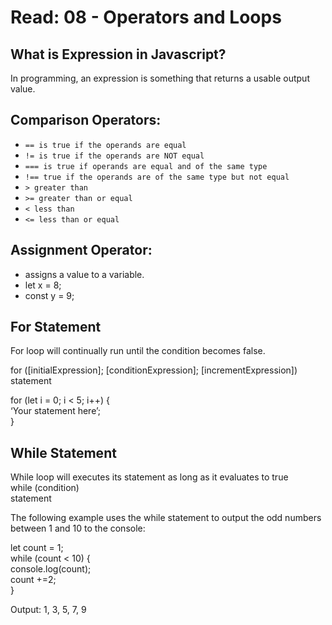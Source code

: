 # Read: 08 - Operators and Loops

## What is Expression in Javascript?

In programming, an expression is something that returns a usable output value. 

## Comparison Operators:

* `== is true if the operands are equal`
* `!= is true if the operands are NOT equal`
* `=== is true if operands are equal and of the same type`
* `!== true if the operands are of the same type but not equal`
* `> greater than`
* `>= greater than or equal`
* `< less than`
* `<= less than or equal`

## Assignment Operator:

* assigns a value to a variable.
* let x = 8;
* const y = 9;

## For Statement

For loop will continually run until the condition becomes false.

for ([initialExpression]; [conditionExpression];    [incrementExpression])     
  statement   

for (let i = 0; i < 5; i++) {    
   ‘Your statement here’;     
}    

## While Statement

While loop will executes its statement as long as it evaluates to true    
while (condition)      
  statement     

The following example uses the while statement to output the odd numbers between 1 and 10 to the console:

let count = 1;    
while (count < 10) {    
    console.log(count);    
    count +=2;    
}    

Output: 1, 3, 5, 7, 9

